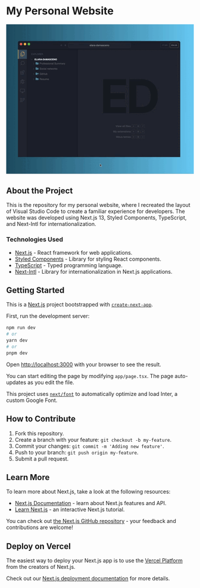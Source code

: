 # My Personal Website

![Website GIF](public/images/project.gif)

## About the Project

This is the repository for my personal website, where I recreated the layout of Visual Studio Code to create a familiar experience for developers. The website was developed using Next.js 13, Styled Components, TypeScript, and Next-Intl for internationalization.

### Technologies Used

- [Next.js](https://nextjs.org/) - React framework for web applications.
- [Styled Components](https://styled-components.com/) - Library for styling React components.
- [TypeScript](https://www.typescriptlang.org/) - Typed programming language.
- [Next-Intl](https://github.com/vriad/next-intl) - Library for internationalization in Next.js applications.

## Getting Started
This is a [Next.js](https://nextjs.org/) project bootstrapped with [`create-next-app`](https://github.com/vercel/next.js/tree/canary/packages/create-next-app).

First, run the development server:

```bash
npm run dev
# or
yarn dev
# or
pnpm dev
```

Open [http://localhost:3000](http://localhost:3000) with your browser to see the result.

You can start editing the page by modifying `app/page.tsx`. The page auto-updates as you edit the file.

This project uses [`next/font`](https://nextjs.org/docs/basic-features/font-optimization) to automatically optimize and load Inter, a custom Google Font.

## How to Contribute

1. Fork this repository.
2. Create a branch with your feature: `git checkout -b my-feature`.
3. Commit your changes: `git commit -m 'Adding new feature'`.
4. Push to your branch: `git push origin my-feature`.
5. Submit a pull request.


## Learn More

To learn more about Next.js, take a look at the following resources:

- [Next.js Documentation](https://nextjs.org/docs) - learn about Next.js features and API.
- [Learn Next.js](https://nextjs.org/learn) - an interactive Next.js tutorial.

You can check out [the Next.js GitHub repository](https://github.com/vercel/next.js/) - your feedback and contributions are welcome!

## Deploy on Vercel

The easiest way to deploy your Next.js app is to use the [Vercel Platform](https://vercel.com/new?utm_medium=default-template&filter=next.js&utm_source=create-next-app&utm_campaign=create-next-app-readme) from the creators of Next.js.

Check out our [Next.js deployment documentation](https://nextjs.org/docs/deployment) for more details.
